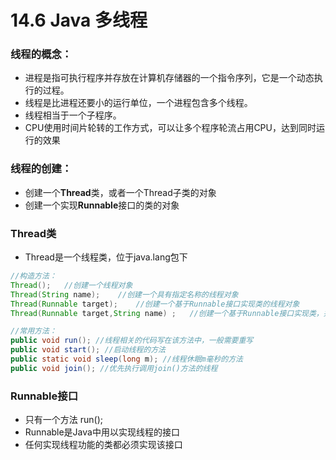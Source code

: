 # 14.6 Java 多线程

### 线程的概念：

- 进程是指可执行程序并存放在计算机存储器的一个指令序列，它是一个动态执行的过程。
- 线程是比进程还要小的运行单位，一个进程包含多个线程。
- 线程相当于一个子程序。
- CPU使用时间片轮转的工作方式，可以让多个程序轮流占用CPU，达到同时运行的效果



### 线程的创建：

- 创建一个**Thread**类，或者一个Thread子类的对象
- 创建一个实现**Runnable**接口的类的对象



### Thread类

- Thread是一个线程类，位于java.lang包下

```java
//构造方法：
Thread();	//创建一个线程对象
Thread(String name);	//创建一个具有指定名称的线程对象
Thread(Runnable target);	//创建一个基于Runnable接口实现类的线程对象
Thread(Runnable target,String name) ;	//创建一个基于Runnable接口实现类，并且具有指定名称的线程对象
```

```java
//常用方法：
public void run(); //线程相关的代码写在该方法中，一般需要重写
public void start(); //启动线程的方法
public static void sleep(long m); //线程休眠m毫秒的方法
public void join();	//优先执行调用join()方法的线程
```



### Runnable接口

- 只有一个方法 run();
- Runnable是Java中用以实现线程的接口
- 任何实现线程功能的类都必须实现该接口